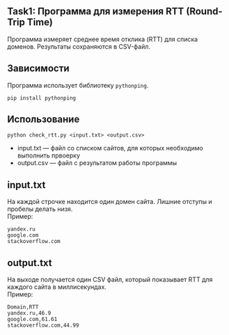 ## Task1: Программа для измерения RTT (Round-Trip Time)

Программа измеряет среднее время отклика (RTT) для списка доменов. Результаты сохраняются в CSV-файл.

## Зависимости

Программа использует библиотеку `pythonping`.  
````
pip install pythonping
````

## Использование

```python check_rtt.py <input.txt> <output.csv>```
- input.txt — файл со списком сайтов, для которых необходимо выполнить првоерку
- output.csv — файл c результатом работы программы

## input.txt

На каждой строчке находится один домен сайта. Лишние отступы и пробелы делать низя.  
Пример:
````
yandex.ru
google.com
stackoverflow.com
````

## output.txt

На выходе получается один CSV файл, который показывает RTT для каждого сайта в миллисекундах.  
Пример:
````
Domain,RTT
yandex.ru,46.9
google.com,61.61
stackoverflow.com,44.99
````
